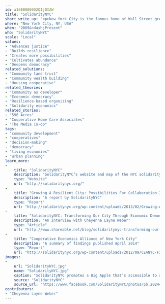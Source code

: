 ```yaml
---
id: a16E0000002QIjOIAW
title: "SolidarityNYC"
short_write_up: "<p>New York City is the famous home of Wall Street greed, but it’s also home to a flourishing solidarity economy. While it rarely turns up in the news, thousands of New Yorkers are using solidarity practices to create jobs, produce food, house their families, educate themselves, entertain their communities, access healthcare, and restore the environment. SolidarityNYC is a collective of organizers and academics who render these practices visible and bring together solidarity economy groups to share a vision for a city where community needs matter more than capital. Through mapping projects, media-making, and community organizing, SolidarityNYC promotes a Big Apple that’s accessible to all, not just the 1%.</p>"
where: "New York City, NY, USA"
when: "2009&ndash;Present"
who: "SolidarityNYC"
scale: "Local"
values:
- "Advances justice"
- "Builds resilience"
- "Creates more possibilities"
- "Cultivates abundance"
- "Deepens democracy"
related_solutions:
- "Community land trust"
- "Community wealth building"
- "Housing cooperative"
related_theories:
- "Community as developer"
- "Economic democracy"
- "Resilience-based organizing"
- "Solidarity economics"
related_stories:
- "596 Acres"
- "Cooperative Home Care Associates"
- "The Media Co-op"
tags:
- "community development"
- "cooperatives"
- "decision-making"
- "democracy"
- "living economies"
- "urban planning"
learn_more:
-
    title: "SolidarityNYC"
    description: "SolidarityNYC’s website and map of the NYC solidarity economy"
    type: "Website"
    url: "http://solidaritynyc.org/"
-
    title: "Growing A Resilient City: Possibilities For Collaboration In NYC’s Solidarity Economy"
    description: "A report by SolidarityNYC"
    type: "Report"
    url: "http://solidaritynyc.org/wp-content/uploads/2013/02/Growing-A-Resilient-City-SolidarityNYC-Report.pdf"
-
    title: "SolidarityNYC: Transforming Our City Through Economic Democracy"
    description: "An interview with Cheyenna Layne Weber"
    type: "Article"
    url: "http://www.shareable.net/blog/solidaritynyc-transforming-our-city-through-economic-democracy"
-
    title: "Cooperative Economics Alliance of New York City"
    description: "A summary of findings published April 2014"
    type: "Report"
    url: "http://solidaritynyc.org/wp-content/uploads/2012/09/CEANYC-Final-Report.pdf"
images:
-
    url: "SolidarityNYC.jpg"
    name: "SolidarityNYC.jpg"
    caption: "SolidarityNYC promotes a Big Apple that’s accessible to all, not just the 1%."
    source: "SolidarityNYC"
    source_url: "https://www.facebook.com/SolidarityNYC/photos/pb.202447929828316.-2207520000.1410845607./294981830574925/?type=3&theater"
contributors:
- "Cheyenna Layne Weber"
---
```


